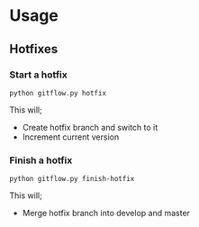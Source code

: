 # Usage

## Hotfixes

### Start a hotfix

`python gitflow.py hotfix`

This will;
* Create hotfix branch and switch to it
* Increment current version


### Finish a hotfix

`python gitflow.py finish-hotfix`

This will;

* Merge hotfix branch into develop and master
